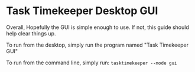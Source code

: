# Task Timekeeper Desktop GUI

Overall, Hopefully the GUI is simple enough to use. If not, this guide should help clear things up.

To run from the desktop, simply run the program named "Task Timekeeper GUI"

To run from the command line, simply run: `tasktimekeeper --mode gui`
